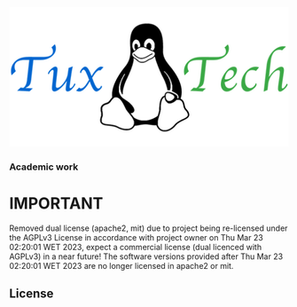 <!-- ![Erd](modeling/logo_256.png) -->
<!---->
<p align="center">
  <img src="modeling/logo_256.png">
</p>

### Academic work

# IMPORTANT

Removed dual license (apache2, mit) due to project being re-licensed under the AGPLv3 License in accordance with project owner on Thu Mar 23 02:20:01 WET 2023, expect a commercial license (dual licenced with AGPLv3) in a near future!
The software versions provided after Thu Mar 23 02:20:01 WET 2023 are no longer licensed in apache2 or mit.

## License

